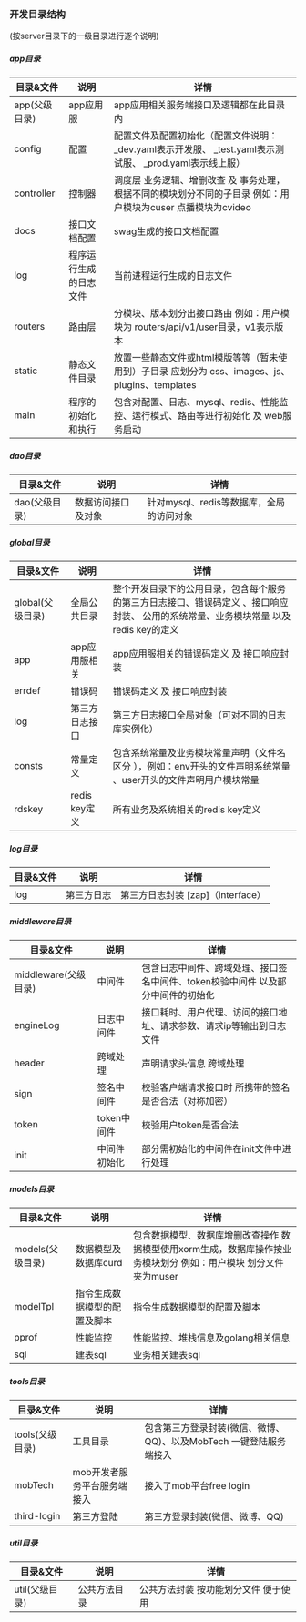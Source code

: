 ### 开发目录结构
(按server目录下的一级目录进行逐个说明)
##### app目录
| 目录&文件 | 说明 | 详情 |
| ----- | ----- | ----- |
| app(父级目录)  | app应用服 | app应用相关服务端接口及逻辑都在此目录内 |
| config | 配置 | 配置文件及配置初始化（配置文件说明：_dev.yaml表示开发服、 _test.yaml表示测试服、 _prod.yaml表示线上服） |
| controller | 控制器 | 调度层 业务逻辑、增删改查 及 事务处理，根据不同的模块划分不同的子目录 例如：用户模块为cuser 点播模块为cvideo |
| docs | 接口文档配置 | swag生成的接口文档配置 |
| log | 程序运行生成的日志文件 | 当前进程运行生成的日志文件 |
| routers | 路由层 | 分模块、版本划分出接口路由 例如：用户模块为 routers/api/v1/user目录，v1表示版本|
| static | 静态文件目录 | 放置一些静态文件或html模版等等（暂未使用到）子目录 应划分为 css、images、js、plugins、templates|
| main | 程序的初始化和执行 | 包含对配置、日志、mysql、redis、性能监控、运行模式、路由等进行初始化 及 web服务启动 |


##### dao目录
| 目录&文件 | 说明 | 详情 |
| ----- | ----- | ----- |
| dao(父级目录)  | 数据访问接口及对象 | 针对mysql、redis等数据库，全局的访问对象 |


##### global目录
| 目录&文件 | 说明 | 详情 |
| ----- | ----- | ----- |
| global(父级目录) | 全局公共目录 | 整个开发目录下的公用目录，包含每个服务的第三方日志接口、错误码定义 、接口响应封装、 公用的系统常量、业务模块常量 以及redis key的定义 |
| app | app应用服相关 | app应用服相关的错误码定义 及 接口响应封装 |
| errdef | 错误码 | 错误码定义 及 接口响应封装 |
| log | 第三方日志接口 | 第三方日志接口全局对象（可对不同的日志库实例化） |
| consts | 常量定义 | 包含系统常量及业务模块常量声明（文件名区分 ），例如：env开头的文件声明系统常量 、user开头的文件声明用户模块常量 |
| rdskey | redis key定义 | 所有业务及系统相关的redis key定义 |


##### log目录
| 目录&文件 | 说明 | 详情 |
| ----- | ----- | ----- |
| log | 第三方日志 | 第三方日志封装 [zap]（interface）|


##### middleware目录
| 目录&文件 | 说明 | 详情 |
| ----- | ----- | ----- |
| middleware(父级目录) | 中间件 | 包含日志中间件、跨域处理、接口签名中间件、token校验中间件 以及部分中间件的初始化 |
| engineLog | 日志中间件 | 接口耗时、用户代理、访问的接口地址、请求参数、请求ip等输出到日志文件 |
| header | 跨域处理 | 声明请求头信息 跨域处理 |
| sign | 签名中间件 | 校验客户端请求接口时 所携带的签名是否合法（对称加密） |
| token | token中间件 | 校验用户token是否合法 |
| init | 中间件初始化 | 部分需初始化的中间件在init文件中进行处理 |


##### models目录
| 目录&文件 | 说明 | 详情 |
| ----- | ----- | ----- |
| models(父级目录) | 数据模型及数据库curd | 包含数据模型、数据库增删改查操作  数据模型使用xorm生成，数据库操作按业务模块划分 例如：用户模块 划分文件夹为muser |
| modelTpl | 指令生成数据模型的配置及脚本 | 指令生成数据模型的配置及脚本 |
| pprof | 性能监控 | 性能监控、堆栈信息及golang相关信息 |
| sql | 建表sql | 业务相关建表sql |


##### tools目录
| 目录&文件 | 说明 | 详情 |
| ----- | ----- | ----- |
| tools(父级目录) | 工具目录 | 包含第三方登录封装(微信、微博、QQ)、以及MobTech 一键登陆服务端接入 |
| mobTech | mob开发者服务平台服务端接入 | 接入了mob平台free login |
| third-login | 第三方登陆 | 第三方登录封装(微信、微博、QQ) |


##### util目录
| 目录&文件 | 说明 | 详情 |
| ----- | ----- | ----- |
| util(父级目录) | 公共方法目录 | 公共方法封装 按功能划分文件 便于使用 |
